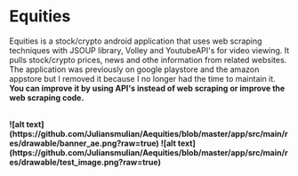# Equities
Equities is a stock/crypto android application that uses web scraping techniques with JSOUP library, Volley and YoutubeAPI's for video viewing.
It pulls stock/crypto prices, news and othe information from related websites.
<br>
The application was previously on google playstore and the amazon appstore but I removed it because I no longer had the time to maintain it.
<b>You can improve it by using API's instead of web scraping or improve the web scraping code.<b>

<br>
![alt text](https://github.com/Juliansmulian/Aequities/blob/master/app/src/main/res/drawable/banner_ae.png?raw=true)
![alt text](https://github.com/Juliansmulian/Aequities/blob/master/app/src/main/res/drawable/test_image.png?raw=true)
